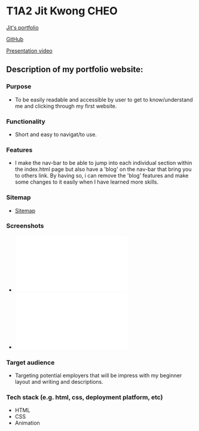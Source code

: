 
# T1A2 Jit Kwong CHEO


[Jit's portfolio](https://jitcportfolio.netlify.app/index.html)

[GitHub](https://github.com/JitCHEO)

[Presentation video]()


## Description of my portfolio website: 
### Purpose
- To be easily readable and accessible by user to get to know/understand me and clicking through my first website.

### Functionality 
- Short and easy to navigat/to use.

### Features
- I make the nav-bar to be able to jump into each individual section within the index.html page but also have a 'blog' on the nav-bar that bring you to others link. By having so, i can remove the 'blog' features and make some changes to it easily when I have learned more skills.

### Sitemap
- [Sitemap](../Sitemap.png)

### Screenshots
- ![Wireframe portfolio](../Wireframe%20portfolio.pdf)
- ![Wireframe blogs](../Wireframe%20blogs.pdf)

### Target audience
- Targeting potential employers that will be impress with my beginner layout and writing and descriptions.

### Tech stack (e.g. html, css, deployment platform, etc)
- HTML
- CSS
- Animation
